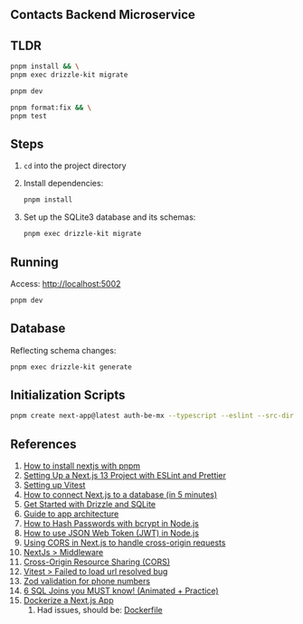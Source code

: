 ## Contacts Backend Microservice

## TLDR

```bash
pnpm install && \
pnpm exec drizzle-kit migrate

pnpm dev

pnpm format:fix && \
pnpm test
```

## Steps

1. `cd` into the project directory
2. Install dependencies:

   ```bash
   pnpm install
   ```

3. Set up the SQLite3 database and its schemas:

   ```bash
   pnpm exec drizzle-kit migrate
   ```

## Running

Access: [http://localhost:5002](http://localhost:5002)

```bash
pnpm dev
```

## Database

Reflecting schema changes:

```bash
pnpm exec drizzle-kit generate
```

## Initialization Scripts

```bash
pnpm create next-app@latest auth-be-mx --typescript --eslint --src-dir --turbopack --import-alias "@/*" --api
```

## References

1. [How to install nextjs with pnpm](https://medium.com/frontendweb/how-to-install-nextjs-with-pnpm-a958f1b3e9ad)
2. [Setting Up a Next.js 13 Project with ESLint and Prettier](https://medium.com/@rifantechguy55/setting-up-a-next-js-13-project-with-eslint-and-prettier-735c3ccfd26c)
3. [Setting up Vitest](https://vitest.dev/guide/)
4. [How to connect Next.js to a database (in 5 minutes)](https://www.youtube.com/watch?v=wTGaoB8EL-4)
5. [Get Started with Drizzle and SQLite](https://orm.drizzle.team/docs/get-started/sqlite-new)
6. [Guide to app architecture](https://developer.android.com/topic/architecture)
7. [How to Hash Passwords with bcrypt in Node.js](https://www.freecodecamp.org/news/how-to-hash-passwords-with-bcrypt-in-nodejs/)
8. [How to use JSON Web Token (JWT) in Node.js](https://codedamn.com/news/nodejs/use-json-web-token-jwt-in-nodejs)
9. [Using CORS in Next.js to handle cross-origin requests](https://blog.logrocket.com/using-cors-next-js-handle-cross-origin-requests/)
10. [NextJs > Middleware](https://nextjs.org/docs/pages/building-your-application/routing/middleware)
11. [Cross-Origin Resource Sharing (CORS)](https://developer.mozilla.org/en-US/docs/Web/HTTP/CORS)
12. [Vitest > Failed to load url resolved bug](https://github.com/vitest-dev/vitest/discussions/3042)
13. [Zod validation for phone numbers](https://stackoverflow.com/a/78046054/912215)
14. [6 SQL Joins you MUST know! (Animated + Practice)](https://youtu.be/Yh4CrPHVBdE)
15. [Dockerize a Next.js App](https://medium.com/@itsuki.enjoy/dockerize-a-next-js-app-4b03021e084d)
    1. Had issues, should be: [Dockerfile](https://github.com/vercel/next.js/blob/canary/examples/with-docker/Dockerfile)
